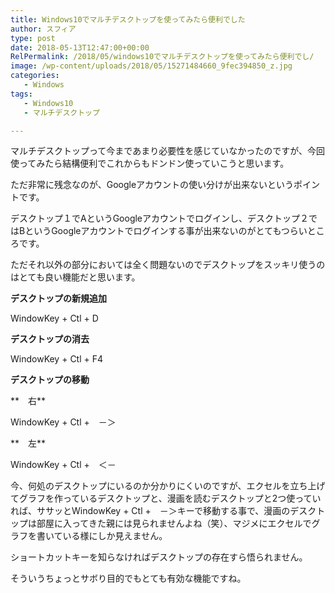 ```yaml
---
title: Windows10でマルチデスクトップを使ってみたら便利でした
author: スフィア
type: post
date: 2018-05-13T12:47:00+00:00
RelPermalink: /2018/05/windows10でマルチデスクトップを使ってみたら便利でし/
image: /wp-content/uploads/2018/05/15271484660_9fec394850_z.jpg
categories:
   - Windows
tags:
   - Windows10
   - マルチデスクトップ

---
```

マルチデスクトップって今まであまり必要性を感じていなかったのですが、今回使ってみたら結構便利でこれからもドンドン使っていこうと思います。

ただ非常に残念なのが、Googleアカウントの使い分けが出来ないというポイントです。

デスクトップ１でAというGoogleアカウントでログインし、デスクトップ２ではBというGoogleアカウントでログインする事が出来ないのがとてもつらいところです。

ただそれ以外の部分においては全く問題ないのでデスクトップをスッキリ使うのはとても良い機能だと思います。

**デスクトップの新規追加**
  
WindowKey + Ctl + D
  
**デスクトップの消去**
  
WindowKey + Ctl + F4
  
**デスクトップの移動**
  
**　右**
  
WindowKey + Ctl +　－＞
  
**　左**
  
WindowKey + Ctl +　＜－

今、何処のデスクトップにいるのか分かりにくいのですが、エクセルを立ち上げてグラフを作っているデスクトップと、漫画を読むデスクトップと2つ使っていれば、ササッとWindowKey + Ctl +　－＞キーで移動する事で、漫画のデスクトップは部屋に入ってきた親には見られませんよね（笑）、マジメにエクセルでグラフを書いている様にしか見えません。

ショートカットキーを知らなければデスクトップの存在すら悟られません。

そういうちょっとサボり目的でもとても有効な機能ですね。
